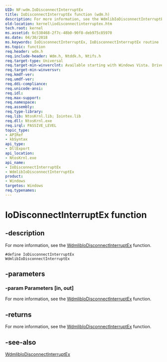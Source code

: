 ```yaml
---
UID: NF:wdm.IoDisconnectInterruptEx
title: IoDisconnectInterruptEx function (wdm.h)
description: For more information, see the WdmlibIoDisconnectInterruptEx function.#define IoDisconnectInterruptEx WdmlibIoDisconnectInterruptEx
old-location: kernel\iodisconnectinterruptex.htm
tech.root: kernel
ms.assetid: 6c538468-2f7c-48b0-90f8-deb975c85970
ms.date: 04/30/2018
ms.keywords: IoDisconnectInterruptEx, IoDisconnectInterruptEx routine [Kernel-Mode Driver Architecture], WdmlibIoDisconnectInterruptEx, k104_3bfae096-0af6-4f61-ae4b-4c83e748b071.xml, kernel.iodisconnectinterruptex, wdm/IoDisconnectInterruptEx, wdm/WdmlibIoDisconnectInterruptEx
ms.topic: function
req.header: wdm.h
req.include-header: Wdm.h, Ntddk.h, Ntifs.h
req.target-type: Universal
req.target-min-winverclnt: Available starting with Windows Vista. Drivers that must also work Microsoft Windows 2000, Windows XP, or Windows Server 2003 can instead link to Iointex.lib to use the routine.
req.target-min-winversvr: 
req.kmdf-ver: 
req.umdf-ver: 
req.ddi-compliance: 
req.unicode-ansi: 
req.idl: 
req.max-support: 
req.namespace: 
req.assembly: 
req.type-library: 
req.lib: NtosKrnl.lib; Iointex.lib
req.dll: NtosKrnl.exe
req.irql: PASSIVE_LEVEL
topic_type:
- APIRef
- kbSyntax
api_type:
- DllExport
api_location:
- NtosKrnl.exe
api_name:
- IoDisconnectInterruptEx
- WdmlibIoDisconnectInterruptEx
product:
- Windows
targetos: Windows
req.typenames: 
---
```


# IoDisconnectInterruptEx function


## -description


For more information, see the <a href="https://docs.microsoft.com/windows-hardware/drivers/ddi/content/iointex/nf-iointex-wdmlibiodisconnectinterruptex">WdmlibIoDisconnectInterruptEx</a> function.

<code>#define IoDisconnectInterruptEx WdmlibIoDisconnectInterruptEx</code>


## -parameters




### -param Parameters [in, out]

For more information, see the <a href="https://docs.microsoft.com/windows-hardware/drivers/ddi/content/iointex/nf-iointex-wdmlibiodisconnectinterruptex">WdmlibIoDisconnectInterruptEx</a> function.


## -returns



For more information, see the <a href="https://docs.microsoft.com/windows-hardware/drivers/ddi/content/iointex/nf-iointex-wdmlibiodisconnectinterruptex">WdmlibIoDisconnectInterruptEx</a> function.




## -see-also




<a href="https://docs.microsoft.com/windows-hardware/drivers/ddi/content/iointex/nf-iointex-wdmlibiodisconnectinterruptex">WdmlibIoDisconnectInterruptEx</a>
 

 

